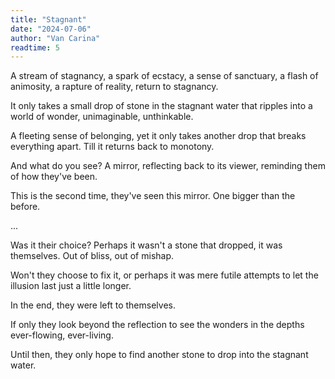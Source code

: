 ```yaml
---
title: "Stagnant"
date: "2024-07-06"
author: "Van Carina"
readtime: 5
---
```


A stream of stagnancy, a spark of ecstacy, a sense of sanctuary, a flash of animosity, a rapture of reality, return to stagnancy.

It only takes a small drop of stone in the stagnant water that ripples into a world of wonder, unimaginable, unthinkable.

A fleeting sense of belonging, yet it only takes another drop that breaks everything apart. Till it returns back to monotony.

And what do you see? A mirror, reflecting back to its viewer, reminding them of how they've been.

This is the second time, they've seen this mirror. One bigger than the before.

...

Was it their choice? Perhaps it wasn't a stone that dropped, it was themselves. Out of bliss, out of mishap.

Won't they choose to fix it, or perhaps it was mere futile attempts to let the illusion last just a little longer.

In the end, they were left to themselves.

If only they look beyond the reflection to see the wonders in the depths ever-flowing, ever-living.

Until then, they only hope to find another stone to drop into the stagnant water.
